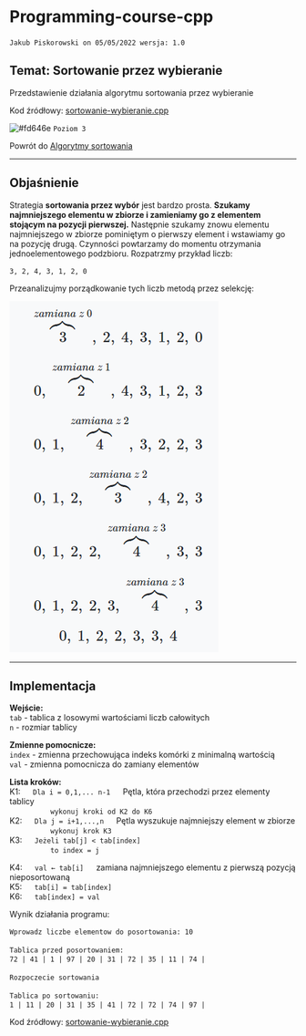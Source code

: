 # Programming-course-cpp

`Jakub Piskorowski on 05/05/2022 wersja: 1.0`

## Temat: Sortowanie przez wybieranie

Przedstawienie działania algorytmu sortowania przez wybieranie

Kod źródłowy:
[sortowanie-wybieranie.cpp](sortowanie-wybieranie.cpp)

![#fd646e](https://via.placeholder.com/15/fd646e/000000?text=+) `Poziom 3`

Powrót do [Algorytmy sortowania](/2-algorytmika/2-4-algorytmy-sortowania/README.md)

---

## Objaśnienie

Strategia **sortowania przez wybór** jest bardzo prosta. **Szukamy najmniejszego elementu w zbiorze i zamieniamy go z elementem stojącym na pozycji pierwszej.** Następnie szukamy znowu elementu najmniejszego w zbiorze pominiętym o pierwszy element i wstawiamy go na pozycję drugą. Czynności powtarzamy do momentu otrzymania jednoelementowego podzbioru. Rozpatrzmy przykład liczb:

```text
3, 2, 4, 3, 1, 2, 0
```

Przeanalizujmy porządkowanie tych liczb metodą przez selekcję:

![Sortowanie wybieranie](img/sortowanie-wybieranie.PNG)

<!-- Źródło: [algorytm.edu.pl](http://www.algorytm.edu.pl/algorytmy-maturalne/sortowanie-przez-selekcje-wybieranie.html) -->

---

## Implementacja

**Wejście:** \
`tab` - tablica z losowymi wartościami liczb całowitych \
`n` - rozmiar tablicy

**Zmienne pomocnicze:** \
`index` - zmienna przechowująca indeks komórki z minimalną wartością \
`val` - zmienna pomocnicza do zamiany elementów

**Lista kroków:**\
K1: &emsp; `Dla i = 0,1,... n-1` &emsp; Pętla, która przechodzi przez elementy tablicy \
&emsp; &emsp; &emsp; &emsp; `wykonuj kroki od K2 do K6` \
K2: &emsp; `Dla j = i+1,...,n` &emsp; Pętla wyszukuje najmniejszy element w zbiorze \
&emsp; &emsp; &emsp; &emsp; `wykonuj krok K3` \
K3: &emsp; `Jeżeli tab[j] < tab[index]` \
&emsp; &emsp; &emsp; &emsp; `to index = j`

K4: &emsp; `val ← tab[i]` &emsp; zamiana najmniejszego elementu z pierwszą pozycją nieposortowaną \
K5: &emsp; `tab[i] = tab[index]` \
K6: &emsp; `tab[index] = val`

Wynik działania programu:

```text
Wprowadz liczbe elementow do posortowania: 10

Tablica przed posortowaniem:
72 | 41 | 1 | 97 | 20 | 31 | 72 | 35 | 11 | 74 |

Rozpoczecie sortowania

Tablica po sortowaniu:
1 | 11 | 20 | 31 | 35 | 41 | 72 | 72 | 74 | 97 |
```

Kod źródłowy: [sortowanie-wybieranie.cpp](sortowanie-wybieranie.cpp)
